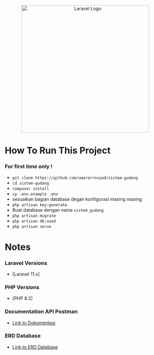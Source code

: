 <p align="center"><a href="https://laravel.com" target="_blank"><img src="https://raw.githubusercontent.com/laravel/art/master/logo-lockup/5%20SVG/2%20CMYK/1%20Full%20Color/laravel-logolockup-cmyk-red.svg" width="400" alt="Laravel Logo"></a></p>

# How To Run This Project

### For first time only !
- `git clone https://github.com/umararrosyad/sistem-gudang`
- `cd sistem-gudang`
- `composer install`
- `cp .env.example .env`
- sesuaikan bagian database degan konfigurasi masing masing
- `php artisan key:generate`
- Buat database dengan nama `sistem_gudang`
- `php artisan migrate`
- `php artisan db:seed`
- `php artisan serve`

# Notes

### Laravel Versions
- [Laravel 11.x]

### PHP Versions
- [PHP 8.2]

### Documentation API Postman
- [Link to Dokumentasi](https://documenter.getpostman.com/view/21072796/2sAXjM5scX#intro)

### ERD Database 
- [Link to ERD Database](https://dbdiagram.io/d/66d43853eef7e08f0e5754c3)
